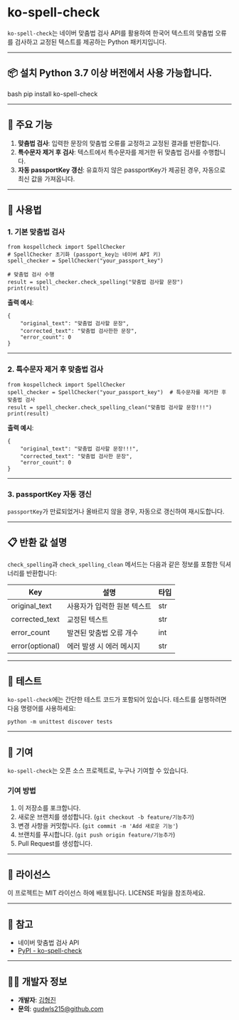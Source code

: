 


# ko-spell-check  

`ko-spell-check`는 네이버 맞춤법 검사 API를 활용하여 한국어 텍스트의 맞춤법 오류를 검사하고 교정된 텍스트를 제공하는 Python 패키지입니다.  

---  
## 📦 설치  Python 3.7 이상 버전에서 사용 가능합니다.  

bash pip install ko-spell-check


* * *

🚀 주요 기능
--------

1.  **맞춤법 검사**: 입력한 문장의 맞춤법 오류를 교정하고 교정된 결과를 반환합니다.
2.  **특수문자 제거 후 검사**: 텍스트에서 특수문자를 제거한 뒤 맞춤법 검사를 수행합니다.
3.  **자동 passportKey 갱신**: 유효하지 않은 passportKey가 제공된 경우, 자동으로 최신 값을 가져옵니다.

* * *

🔨 사용법
------

### 1\. **기본 맞춤법 검사**

```
from kospellcheck import SpellChecker  
# SpellChecker 초기화 (passport_key는 네이버 API 키) 
spell_checker = SpellChecker("your_passport_key")  

# 맞춤법 검사 수행 
result = spell_checker.check_spelling("맞춤법 검사할 문장") 
print(result)
```

**출력 예시**:

```
{     
    "original_text": "맞춤법 검사할 문장",     
    "corrected_text": "맞춤법 검사한한 문장",     
    "error_count": 0 
}
```

* * *

### 2\. **특수문자 제거 후 맞춤법 검사**


```
from kospellcheck import SpellChecker  
spell_checker = SpellChecker("your_passport_key")  # 특수문자를 제거한 후 맞춤법 검사 
result = spell_checker.check_spelling_clean("맞춤법 검사할 문장!!!") 
print(result)
```

**출력 예시**:

```
{
    "original_text": "맞춤법 검사할 문장!!!",
    "corrected_text": "맞춤법 검사한 문장",
    "error_count": 0 
}
```

* * *

### 3\. **passportKey 자동 갱신**

`passportKey`가 만료되었거나 올바르지 않을 경우, 자동으로 갱신하여 재시도합니다.

* * *

📋 반환 값 설명
----------

`check_spelling`과 `check_spelling_clean` 메서드는 다음과 같은 정보를 포함한 딕셔너리를 반환합니다:

|Key|설명|타입|
|------|---|---|
|original_text|사용자가 입력한 원본 텍스트|str|
|corrected_text|교정된 텍스트|str|
|error_count|발견된 맞춤법 오류 개수|int|
|error(optional)|에러 발생 시 에러 메시지|str|


* * *

🧪 테스트
------

`ko-spell-check`에는 간단한 테스트 코드가 포함되어 있습니다. 테스트를 실행하려면 다음 명령어를 사용하세요:

`python -m unittest discover tests`

* * *

🤝 기여
-----

`ko-spell-check`는 오픈 소스 프로젝트로, 누구나 기여할 수 있습니다.

### 기여 방법

1.  이 저장소를 포크합니다.
2.  새로운 브랜치를 생성합니다. (`git checkout -b feature/기능추가`)
3.  변경 사항을 커밋합니다. (`git commit -m 'Add 새로운 기능'`)
4.  브랜치를 푸시합니다. (`git push origin feature/기능추가`)
5.  Pull Request를 생성합니다.

* * *

📄 라이선스
-------

이 프로젝트는 MIT 라이선스 하에 배포됩니다. LICENSE 파일을 참조하세요.

* * *

🔗 참고
-----

*   네이버 맞춤법 검사 API
*   [PyPI - ko\-spell\-check](https://pypi.org/project/ko-spell-check/)

* * *

👩‍💻 개발자 정보
------------

*   **개발자**: [김형진](https://github.com/gudwls215)
*   **문의**: gudwls215@github.com
